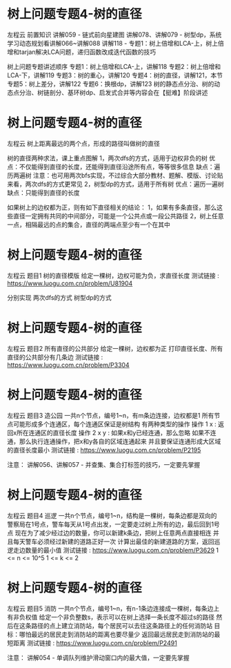 <!-- Slide number: 1 -->
# 树上问题专题4-树的直径
左程云
前置知识
讲解059 - 链式前向星建图
讲解078、讲解079 - 树型dp，系统学习动态规划看讲解066~讲解088
讲解118 - 专题1：树上倍增和LCA-上，树上倍增和tarjan解决LCA问题，递归函数改成迭代函数的技巧

树上问题专题讲述顺序
专题1：树上倍增和LCA-上，讲解118
专题2：树上倍增和LCA-下，讲解119
专题3：树的重心，讲解120
专题4：树的直径，讲解121，本节
专题5：树上差分，讲解122
专题6：换根dp，讲解123
树的静态点分治、树的动态点分治、树链剖分、基环树dp、启发式合并等内容会在【挺难】阶段讲述

<!-- Slide number: 2 -->
# 树上问题专题4-树的直径
左程云
树上距离最远的两个点，形成的路径叫做树的直径

树的直径两种求法，课上重点图解
1，两次dfs的方式，适用于边权非负的树
   优点：不仅能得到直径的长度，还能得到直径沿途所有点，等等很多信息
   缺点：遍历两遍树
   注意：也可用两次bfs实现，不过综合大部分教材、题解、模版、讨论贴来看，两次dfs的方式更常见
2，树型dp的方式，适用于所有树
   优点：遍历一遍树
   缺点：只能得到直径的长度

如果树上的边权都为正，则有如下直径相关的结论：
1，如果有多条直径，那么这些直径一定拥有共同的中间部分，可能是一个公共点或一段公共路径
2，树上任意一点，相隔最远的点的集合，直径的两端点至少有一个在其中

<!-- Slide number: 3 -->
# 树上问题专题4-树的直径
左程云
题目1
树的直径模版
给定一棵树，边权可能为负，求直径长度
测试链接 : https://www.luogu.com.cn/problem/U81904

分别实现  两次dfs的方式  树型dp的方式

<!-- Slide number: 4 -->
# 树上问题专题4-树的直径
左程云
题目2
所有直径的公共部分
给定一棵树，边权都为正
打印直径长度、所有直径的公共部分有几条边
测试链接 : https://www.luogu.com.cn/problem/P3304

<!-- Slide number: 5 -->
# 树上问题专题4-树的直径
左程云
题目3
造公园
一共n个节点，编号1~n，有m条边连接，边权都是1
所有节点可能形成多个连通区，每个连通区保证是树结构
有两种类型的操作
操作 1 x   : 返回x所在连通区的直径长度
操作 2 x y : 如果x和y已经连通，那么忽略
             如果不连通，那么执行连通操作，把x和y各自的区域连通起来
             并且要保证连通形成大区域的直径长度最小
测试链接 : https://www.luogu.com.cn/problem/P2195

注意：
讲解056、讲解057 - 并查集、集合打标签的技巧，一定要先掌握

<!-- Slide number: 6 -->
# 树上问题专题4-树的直径
左程云
题目4
巡逻
一共n个节点，编号1~n，结构是一棵树，每条边都是双向的
警察局在1号点，警车每天从1号点出发，一定要走过树上所有的边，最后回到1号点
现在为了减少经过边的数量，你可以新建k条边，把树上任意两点直接相连
并且每天警车必须经过新建的道路正好一次
计算出最佳的新建道路的方案，返回巡逻走边数量的最小值
测试链接 : https://www.luogu.com.cn/problem/P3629
1 <= n <= 10^5
1 <= k <= 2

<!-- Slide number: 7 -->
# 树上问题专题4-树的直径
左程云
题目5
消防
一共n个节点，编号1~n，有n-1条边连接成一棵树，每条边上有非负权值
给定一个非负整数s，表示可以在树上选择一条长度不超过s的路径
然后在这条路径的点上建立消防站，每个居民可以去往这条路径上的任何消防站
目标：哪怕最远的居民走到消防站的距离也要尽量少
返回最远居民走到消防站的最短距离
测试链接 : https://www.luogu.com.cn/problem/P2491

注意：
讲解054 - 单调队列维护滑动窗口内的最大值，一定要先掌握